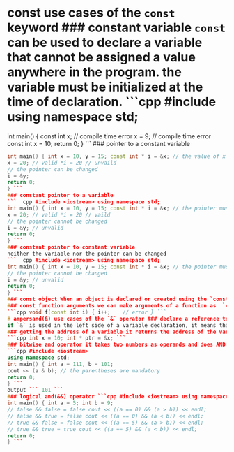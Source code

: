 # const use cases of the `const` keyword ### constant variable `const` can be used to declare a variable that cannot be assigned a value anywhere in the program. the variable must be initialized at the time of declaration. ```cpp #include <iostream> using namespace std;
int main() { const int x; // compile time error x = 9; // compile time error
const int x = 10;
return 0;
} ``` ### pointer to a constant variable
```cpp #include <iostream> using namespace std;
int main() { int x = 10, y = 15; const int * i = &x; // the value of x can be changed but not through the pointer
x = 20; // valid *i = 20 // unvaild
// the pointer can be changed
i = &y;
return 0;
} ```
### constant pointer to a variable
```  cpp #include <iostream> using namespace std;
int main() { int x = 10, y = 15; const int * i = &x; // the pointer must be initialized // the value of x can be changed through the pointer
x = 20; // valid *i = 20 // vaild
// the pointer cannot be changed
i = &y; // unvalid
return 0;
} ```
### constant pointer to constant variable
neither the variable nor the pointer can be changed
```  cpp #include <iostream> using namespace std;
int main() { int x = 10, y = 15; const int * i = &x; // the pointer must be initialized x = 20; // unvalid *i = 20 // unvaild
// the pointer cannot be changed
i = &y; // unvalid
return 0;
} ```
### const object When an object is declared or created using the `const` keyword, its data members can never be changed, during the object's lifetime. ### const class method `const` methods never modifies data members of an object
### const function arguments we can make arguments of a function as  `const`. Then we cannot change any of them.
```cpp void f(const int i) { i++;    // error } ```
# ampersand(&) use cases of the `&` operator ### declare a reference to a type
if `&` is used in the left side of a variable declaration, it means that you expect to have a reference to the declared type. ```cpp std::string name1 = "my name"; std::string& name2 = name1; ``` Both name1 and name2 will have the same value and they will point to the same location in memory.
### getting the address of a variable it returns the address of the variable.
```cpp int x = 10; int * ptr = &x; ```
### bitwise and operator it takes two numbers as operands and does AND on every bit of two numbers. The result of AND is 1 only if both bits are 1.
```cpp #include <iostream>
using namespace std;
int main() { int a = 111, b = 101;
cout << (a & b); // the parentheses are mandatory
return 0;
} ```
output ``` 101 ```
### logical and(&&) operator ```cpp #include <iostream> using namespace std;
int main() { int a = 5; int b = 9;
// false && false = false cout << ((a == 0) && (a > b)) << endl;
// false && true = false cout << ((a == 0) && (a < b)) << endl;
// true && false = false cout << ((a == 5) && (a > b)) << endl;
// true && true = true cout << ((a == 5) && (a < b)) << endl;
return 0;
} ```
